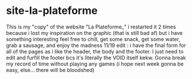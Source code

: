 # site-la-plateforme

This is my "copy" of the website "La Plateforme_"
i restarted it 2 times because i lost my inspiration on the graphic (that is still bad af) but i have something interesting
feel free to chill, get some snack, get some water, grab a sausage, and enjoy the madness
11/19 edit : i have the final form for all of the pages as i like the header, the body and the footer. I just need to edit and furfill the footer bcs it's literally the VOID itself kekw.
Gonna break my record of time without playing any games (i hope next week gonna be easy, else... there will be bloodshed)
